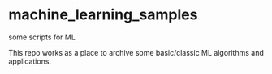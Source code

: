 # machine_learning_samples
some scripts for ML

This repo works as a place to archive some basic/classic ML algorithms and applications.
